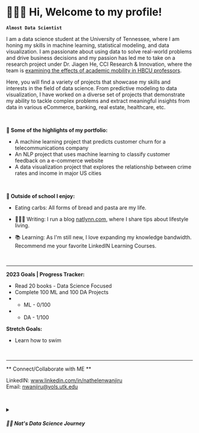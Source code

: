 # 🧚🏽‍♂️ Hi, Welcome to my profile!

**`Almost Data Scientist`**

I am a data science student at the University of Tennessee, where I am honing my skills in machine learning, statistical modeling, and data visualization. I am passionate about using data to solve real-world problems and drive business decisions and my passion has led me to take on a research project under Dr. Jiagen He, CCI Research & Innovation, where the team is <a href="https://hbcumobility.cci.drexel.edu"> examining the effects of academic mobility in HBCU professors</a>. 

Here, you will find a variety of projects that showcase my skills and interests in the field of data science. From predictive modeling to data visualization, I have worked on a diverse set of projects that demonstrate my ability to tackle complex problems and extract meaningful insights from data in various eCommerce, banking, real estate, healthcare, etc. 
<p>&nbsp;</p> 

**🌱 Some of the highlights of my portfolio:**

- A machine learning project that predicts customer churn for a telecommunications company
- An NLP project that uses machine learning to classify customer feedback on a e-commerce website
- A data visualization project that explores the relationship between crime rates and income in major US cities

<p>&nbsp;</p> 

**👀 Outside of school I enjoy:**

- Eating carbs: All forms of bread and pasta are my life. 
- 👩🏽‍💻 Writing: I run a blog [natlynn.com](https://natlynn.com), where I share tips about lifestyle living. 
- 📚 Learning: As I'm still new, I love expanding my knowledge bandwidth. Recommend me your favorite LinkedIN Learning Courses. 
  
  <p>&nbsp;</p>
 
-----------------------------------------------------------------------------------------------------------------------------------------------------------

**2023 Goals | Progress Tracker:**
- Read 20 books - Data Science Focused
- Complete 100 ML and 100 DA Projects
- * ML - 0/100
- * DA - 1/100

**Stretch Goals:**
* Learn how to swim

<p>&nbsp;</p> 

-----------------------------------------------------------------------------------------------------------------------------------------------------------

** Connect/Collaborate with ME **

LinkedIN: www.linkedin.com/in/nathelenwanjiru \
Email: nwanjiru@vols.utk.edu
<p>&nbsp;</p> 

<!---
Kamundos is a ✨ special ✨ repository because its `README.md` (this file) appears on your GitHub profile.
You can click the Preview link to take a look at your changes.
--->


<details>
 <summary><h5>👨‍💻 Nat's Data Science Journey</h3></summary>
   I started my ds journey when I made the switch from engineering to data science late in my junior year in college because I couldn't see myself being anything else but as a data nerd (and it's seriuosly the best decision I've ever made). Ever since I've been playing catch up with not only my data science classes but also with my hard skills and I've relied on self learning to understand the data science field and get as much real world project analysis exposure as I could.
  <li>Fall 2022
    * Data 201
    * COSC 111 </li>
 Quick overview of my courses:
  Fall 2022
    * Data 201
    * COSC 111 
  Spring 2023
    * Data 202
    * Data 301
    * GEOG 311 
